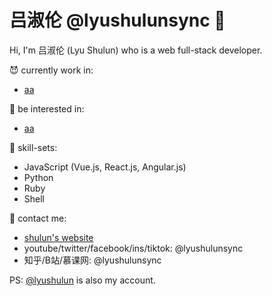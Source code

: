 # 吕淑伦 @lyushulunsync 👋

Hi, I'm 吕淑伦 (Lyu Shulun) who is a web full-stack developer.

😈 currently work in:
- [aa]()


🥳 be interested in:
- [aa]()


🌱 skill-sets:
- JavaScript (Vue.js, React.js, Angular.js)
- Python
- Ruby
- Shell

🤪 contact me:
- [shulun's website](https://shulun.cn)
- youtube/twitter/facebook/ins/tiktok: @lyushulunsync
- 知乎/B站/慕课网: @lyushulunsync

PS: [@lyushulun](https://github.com/lyushulun) is also my account.
